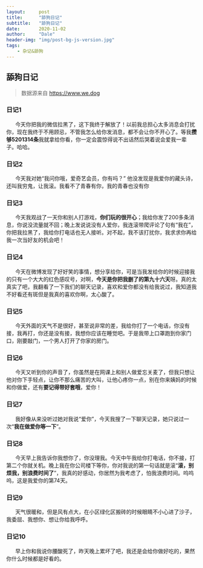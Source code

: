 ```yaml
---
layout:     post
title:      "舔狗日记"
subtitle:   "舔狗日记"
date:       2020-11-02
author:     "Dale"
header-img: "img/post-bg-js-version.jpg"
tags:
    - 杂记&舔狗 
---
```


## 舔狗日记
> 数据源来自 https://www.we.dog 

### 日记1
&#160;&#160; &#160; &#160;今天你把我的微信拉黑了，这下我终于解放了！以前我总担心太多消息会打扰你，现在我终于不用顾忌，不管我怎么给你发消息，都不会让你不开心了。等我**攒够5201314条**我就拿给你看，你一定会震惊得说不出话然后哭着说会爱我一辈子。哈哈。

### 日记2
&#160;&#160; &#160; &#160;今天我对她“我问你哦，爱奇艺会员，你有吗？” 他没发现是我爱你的藏头诗，还叫我穷鬼，让我滚。我看不了青春有你，我的青春也没有你

### 日记3
&#160;&#160; &#160; &#160;今天我观战了一天你和别人打游戏，**你们玩的很开心**；我给你发了200多条消息，你说没流量就不回；晚上发说说没有人爱你，我连滚带爬评论了句有“我在”，你把我拉黑了，我给你打电话也无人接听。对不起，我不该打扰你，我求求你再给我一次当好友的机会吧！

### 日记4
&#160;&#160; &#160; &#160;今天在微博发现了好好笑的事情，想分享给你，可是当我发给你的时候迎接我的只有一个大大的红色感叹号，对啊，**今天是你把我删了的第九十六天**呀。真的太真实了吧，我翻看了一下我们的聊天记录，喜欢和爱你都没有给我说过，我知道我不好看还有斑但是我真的喜欢你啊，太心酸了。

### 日记5
&#160;&#160; &#160; &#160;今天外面的天气不是很好，甚至说非常的差，我给你打了一个电话，你没有接，我再打，你还是没有接，我想你应该在睡觉吧。于是我带上口罩跑到你家门口，刚要敲门，一个男人打开了你家的房门。

### 日记6
&#160;&#160; &#160; &#160;今天又听到你的声音了，你虽然是在网课上和别人做爱忘关麦了，但我只想让他对你下手轻点，让你不那么痛苦的大叫，让他心疼你一点，别在你来姨妈的时候和你做爱，还有**要记得带好套哦**，爱你！

### 日记7
&#160;&#160; &#160; &#160;我好像从来没听过她对我说“爱你”，今天我搜了一下聊天记录，她只说过一次“**我在做爱你等一下**”。

### 日记8
&#160;&#160; &#160; &#160;今天早上我告诉你我想你了，你没理我。今天中午我给你打电话，你不接，打第二个你就关机。晚上我在你公司楼下等你，你对我说的第一句话就是滚“**滚，别烦我，别浪费时间了**”，我真的好感动，你居然为我考虑了，怕我浪费时间。呜呜呜，这是我爱你的第74天。

### 日记9
&#160;&#160; &#160; &#160;天气很暖和，但是风有点大，在小区绿化区搬砖的时候眼睛不小心进了沙子，我委屈、我想你、想让你给我呼呼。

### 日记10
&#160;&#160; &#160; &#160;早上你和我说你腰酸死了，昨天晚上累坏了吧，我还是会给你做好吃的，果然你什么时候都是好看的。
